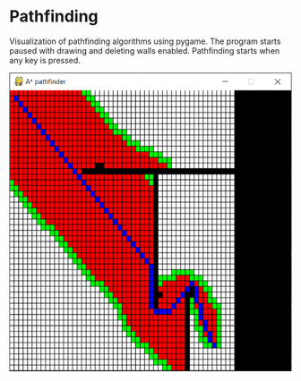 # Pathfinding
Visualization of pathfinding algorithms using pygame. The program starts paused with drawing and deleting walls enabled. Pathfinding starts when any key is pressed.

![](https://github.com/Markek1/Pathfinding/blob/master/examples/example1.PNG)
